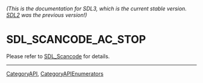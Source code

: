 ###### (This is the documentation for SDL3, which is the current stable version. [SDL2](https://wiki.libsdl.org/SDL2/) was the previous version!)
# SDL_SCANCODE_AC_STOP

Please refer to [SDL_Scancode](SDL_Scancode) for details.

----
[CategoryAPI](CategoryAPI), [CategoryAPIEnumerators](CategoryAPIEnumerators)

